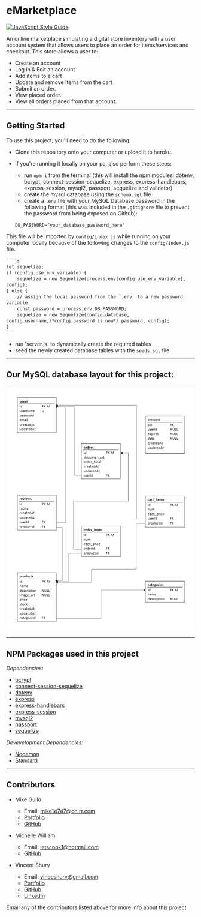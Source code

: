 # eMarketplace

[![JavaScript Style Guide](https://img.shields.io/badge/code_style-standard-brightgreen.svg)](https://standardjs.com)

An online marketplace simulating a digital store inventory with a user account system that allows users to place an order for items/services and checkout.
This store allows a user to:

- Create an account
- Log in & Edit an account
- Add items to a cart
- Update and remove Items from the cart
- Submit an order.
- View placed order.
- View all orders placed from that account.

---

## Getting Started

To use this project, you'll need to do the following:

- Clone this repository onto your computer or upload it to heroku.

- If you're running it locally on your pc, also perform these steps:

  - run `npm i` from the terminal (this will install the npm modules: dotenv, bcrypt, connect-session-sequelize, express, express-handlebars, express-session, mysql2, passport, sequelize and validator)
  - create the mysql database using the `schema.sql` file
  - create a `.env` file with your MySQL Database password in the following format
    (this was included in the `.gitignore` file to prevent the password from being exposed on Github):

  ```
  DB_PASSWORD="your_database_password_here"
  ```

This file will be imported by `config/index.js` while running on your computer locally because of the following changes to the `config/index.js` file.

    ```js
    let sequelize;
    if (config.use_env_variable) {
        sequelize = new Sequelize(process.env[config.use_env_variable], config);
    } else {
        // assign the local password from the `.env` to a new password variable.
        const password = process.env.DB_PASSWORD;
        sequelize = new Sequelize(config.database, config.username,/*config.password is now*/ password, config);
    }
    ```

- run 'server.js' to dynamically create the required tables
- seed the newly created database tables with the `seeds.sql` file

---

## Our MySQL database layout for this project:

![MySQL Layout](./public/images/project2_database.png)

---

## NPM Packages used in this project

_Dependencies:_

- [bcrypt](https://www.npmjs.com/package/bcrypt)
- [connect-session-sequelize](https://www.npmjs.com/package/connect-session-sequelize)
- [dotenv](https://www.npmjs.com/package/dotenv)
- [express](https://www.npmjs.com/package/express)
- [express-handlebars](https://www.npmjs.com/package/express-handlebars)
- [express-session](https://www.npmjs.com/package/express-session)
- [mysql2](https://www.npmjs.com/package/mysql2)
- [passport](https://www.npmjs.com/package/passport)
- [sequelize](https://www.npmjs.com/package/sequelize)

_Devevelopment Dependencies:_

- [Nodemon](https://www.npmjs.com/package/nodemon)
- [Standard](https://www.npmjs.com/package/standard)

---

## Contributors

- Mike Gullo

  - Email: <mike14747@oh.rr.com>
  - [Portfolio](https://mike14747.github.io/)
  - [GitHub](https://github.com/mike14747)

- Michelle William

  - Email: <letscook1@hotmail.com>
  - [GitHub](https://github.com/letscook1)

- Vincent Shury
  - Email: <vinceshury@gmail.com>
  - [Portfolio](https://vshury.com/)
  - [GitHub](https://github.com/Vincent440)
  - [LinkedIn](https://www.linkedin.com/in/vincent-shury/)

Email any of the contributors listed above for more info about this project
